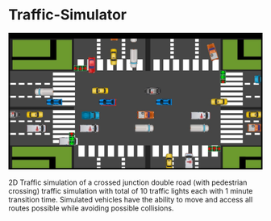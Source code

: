 # Traffic-Simulator

![alt](https://github.com/Dna072/Traffic-Simulator/blob/master/resources/traffic_sim.jpg)

2D Traffic simulation of a crossed junction double road (with pedestrian crossing) traffic simulation with total of 10 traffic lights each with 1 minute transition time. Simulated vehicles have the ability to move and access all routes possible while avoiding possible collisions.
  


